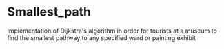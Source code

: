 # Smallest_path
Implementation of Dijkstra's algorithm in order for tourists at a museum to find the smallest pathway to any specified ward or painting exhibit
